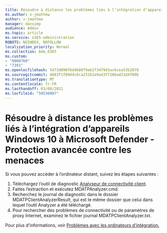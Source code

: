 ```yaml
---
title: Résoudre à distance les problèmes liés à l’intégration d’appareils Windows 10 à Microsoft Defender - Protection avancée contre les menaces
ms.author: v-jmathew
author: v-jmathew
manager: dansimp
audience: Admin
ms.topic: article
ms.service: o365-administration
ROBOTS: NOINDEX, NOFOLLOW
localization_priority: Normal
ms.collection: Adm_O365
ms.custom:
- "9000760"
- "7391"
ms.openlocfilehash: 5473d090f6d4680f9a62f34f943ac6cea53b2079
ms.sourcegitcommit: 4883f1f89d4c6ca23161e9a43ff206ad21d4f09b
ms.translationtype: MT
ms.contentlocale: fr-FR
ms.lasthandoff: 03/08/2021
ms.locfileid: "50530007"
---
```

# <a name="remotely-fix-problems-with-onboarding-windows-10-devices-to-microsoft-defender-advanced-threat-protection"></a>Résoudre à distance les problèmes liés à l’intégration d’appareils Windows 10 à Microsoft Defender - Protection avancée contre les menaces

Si vous pouvez accéder à l’ordinateur distant, suivez les étapes suivantes :

1. Téléchargez l’outil de diagnostic [Analyseur de connectivité client](https://go.microsoft.com/fwlink/?linkid=2143466).
2. Faites l’extraction et exécutez MDATPAnalyzer.cmd.
3. Recherchez le journal de diagnostic dans le dossier MDATPClientAnalyzerResult, qui est le même dossier que celui dans lequel l’outil Analyzer a été téléchargé.
4. Pour rechercher des problèmes de connectivité ou de paramètres de proxy Internet, examinez le fichier journal MDATPClientAnalyzer.txt.

Pour plus d’informations, voir [Problèmes avec les ordinateurs d’intégration.](https://go.microsoft.com/fwlink/?linkid=2143634)
